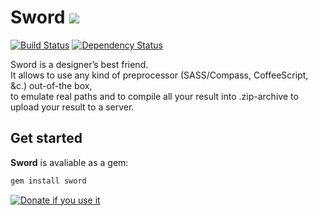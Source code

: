 Sword [![](http://so.mu/icons/sword.png)](http://so.mu/blog/sword)
=====
[![Build Status](https://secure.travis-ci.org/somu/sword.png?branch=master)](http://travis-ci.org/somu/sword)
[![Dependency Status](https://gemnasium.com/somu/sword.png)](https://gemnasium.com/somu/sword)

Sword is a designer’s best friend.  
It allows to use any kind of preprocessor (SASS/Compass, CoffeeScript, &c.) out-of-the box,  
to emulate real paths and to compile all your result into .zip-archive to upload your result to a server.

Get started
-----------

**Sword** is avaliable as a gem:
```sh
gem install sword
```

[![Donate if you use it](https://www.paypalobjects.com/en_GB/i/btn/btn_donate_LG.gif)](https://www.paypal.com/cgi-bin/webscr?cmd=_s-xclick&hosted_button_id=8PCQ52CFPFSKL)
